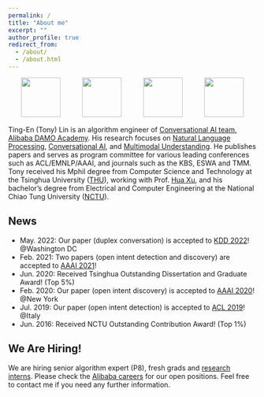 ```yaml
---
permalink: /
title: "About me"
excerpt: ""
author_profile: true
redirect_from: 
  - /about/
  - /about.html
---
```


<!-- ## Welcome! -->

<p align="center">
  <img src="https://tnlin.github.io/images/logo-damo.jpg" height="80" hspace="20">
  <img src="https://tnlin.github.io/images/logo-alibaba.jpg" height="80" hspace="20"> 
  <img src="https://tnlin.github.io/images/logo-thu.png" height="80" hspace="20">
  <img src="https://tnlin.github.io/images/logo-nctu.png" height="80" hspace="20">
</p>

Ting-En (Tony) Lin is an algorithm engineer of [Conversational AI  team, Alibaba DAMO Academy](https://damo.alibaba.com/labs/language-technology/?lang=en). His research focuses on [Natural Language Processing](https://tnlin.github.io/), [Conversational AI](https://tnlin.github.io/), and [Multimodal Understanding](https://tnlin.github.io/). He publishes papers and serves as program committee for various leading conferences such as ACL/EMNLP/AAAI, and journals such as the KBS, ESWA and TMM. Tony received his Mphil degree from Computer Science and Technology at the Tsinghua University ([THU](https://www.tsinghua.edu.cn/en/)), working with Prof. [Hua Xu](https://thuiar.github.io/), and his bachelor’s degree from Electrical and Computer Engineering at the National Chiao Tung University ([NCTU](https://www.nctu.edu.tw/)).

## News
- May. 2022: Our paper (duplex conversation) is accepted to [KDD 2022](https://www.kdd.org/kdd2022/)! @Washington DC
- Feb. 2021: Two papers (open intent detection and discovery) are accepted to [AAAI 2021](https://aaai.org/Conferences/AAAI-21/)!
- Jun. 2020: Received Tsinghua Outstanding Dissertation and Graduate Award! (Top 5%)
- Feb. 2020: Our paper (open intent discovery) is accepted to [AAAI 2020](https://aaai.org/Conferences/AAAI-20/)! @New York
- Jul. 2019: Our paper (open intent detection) is accepted to [ACL 2019](https://acl2019.org/)! @Italy
- Jun. 2016: Received NCTU Outstanding Contribution Award!  (Top 1%)

## We Are Hiring!
We are hiring senior algorithm expert (P8), fresh grads and [research interns](https://talent.alibaba.com/campus/position-detail?positionId=2000738). Please check the [Alibaba careers](https://talent.alibaba.com/) for our open positions. Feel free to contact me if you need any further information.